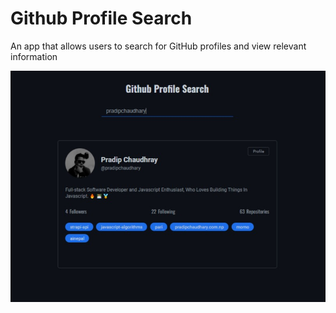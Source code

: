 # Github Profile Search

An app that allows users to search for GitHub profiles and view relevant information

[![Logo](screenshot.jpg)](https://100-javascript-projects.vercel.app/02-Github-Profile-Search/index.html)
